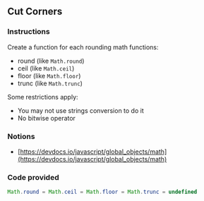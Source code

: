 ## Cut Corners

### Instructions

Create a function for each rounding math functions:
- round (like `Math.round`)
- ceil (like `Math.ceil`)
- floor (like `Math.floor`)
- trunc (like `Math.trunc`)

Some restrictions apply:
- You may not use strings conversion to do it
- No bitwise operator


### Notions

- [https://devdocs.io/javascript/global_objects/math](https://devdocs.io/javascript/global_objects/math)


### Code provided
```js
Math.round = Math.ceil = Math.floor = Math.trunc = undefined
```
